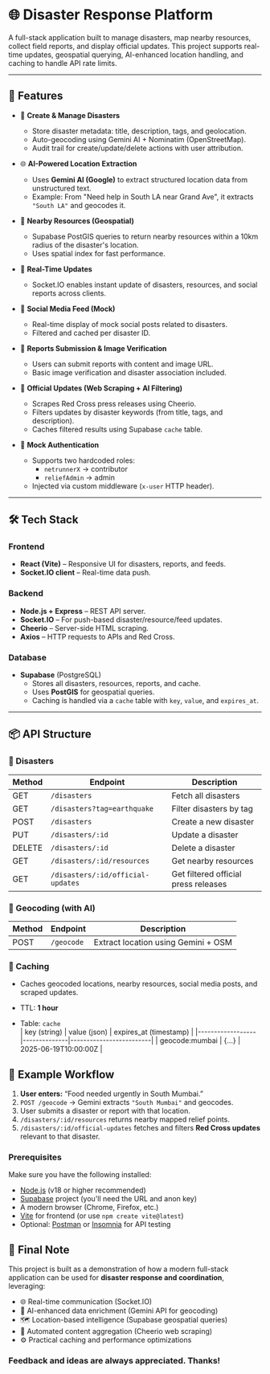 # 🌐 Disaster Response Platform

A full-stack application built to manage disasters, map nearby resources, collect field reports, and display official updates. This project supports real-time updates, geospatial querying, AI-enhanced location handling, and caching to handle API rate limits.

---

## 🚀 Features

- 📍 **Create & Manage Disasters**
  - Store disaster metadata: title, description, tags, and geolocation.
  - Auto-geocoding using Gemini AI + Nominatim (OpenStreetMap).
  - Audit trail for create/update/delete actions with user attribution.

- 🌐 **AI-Powered Location Extraction**
  - Uses **Gemini AI (Google)** to extract structured location data from unstructured text.
  - Example: From "Need help in South LA near Grand Ave", it extracts `"South LA"` and geocodes it.

- 🧭 **Nearby Resources (Geospatial)**
  - Supabase PostGIS queries to return nearby resources within a 10km radius of the disaster's location.
  - Uses spatial index for fast performance.

- 📡 **Real-Time Updates**
  - Socket.IO enables instant update of disasters, resources, and social reports across clients.

- 🧵 **Social Media Feed (Mock)**
  - Real-time display of mock social posts related to disasters.
  - Filtered and cached per disaster ID.

- 🧾 **Reports Submission & Image Verification**
  - Users can submit reports with content and image URL.
  - Basic image verification and disaster association included.

- 📰 **Official Updates (Web Scraping + AI Filtering)**
  - Scrapes Red Cross press releases using Cheerio.
  - Filters updates by disaster keywords (from title, tags, and description).
  - Caches filtered results using Supabase `cache` table.

- 👥 **Mock Authentication**
  - Supports two hardcoded roles:
    - `netrunnerX` → contributor
    - `reliefAdmin` → admin
  - Injected via custom middleware (`x-user` HTTP header).

---

## 🛠 Tech Stack

### Frontend
- **React (Vite)** – Responsive UI for disasters, reports, and feeds.
- **Socket.IO client** – Real-time data push.

### Backend
- **Node.js + Express** – REST API server.
- **Socket.IO** – For push-based disaster/resource/feed updates.
- **Cheerio** – Server-side HTML scraping.
- **Axios** – HTTP requests to APIs and Red Cross.

### Database
- **Supabase** (PostgreSQL)
  - Stores all disasters, resources, reports, and cache.
  - Uses **PostGIS** for geospatial queries.
  - Caching is handled via a `cache` table with `key`, `value`, and `expires_at`.

---

## 📦 API Structure

### 📍 Disasters

| Method | Endpoint                         | Description                        |
|--------|----------------------------------|------------------------------------|
| GET    | `/disasters`                     | Fetch all disasters                |
| GET    | `/disasters?tag=earthquake`      | Filter disasters by tag            |
| POST   | `/disasters`                     | Create a new disaster              |
| PUT    | `/disasters/:id`                 | Update a disaster                  |
| DELETE | `/disasters/:id`                 | Delete a disaster                  |
| GET    | `/disasters/:id/resources`       | Get nearby resources               |
| GET    | `/disasters/:id/official-updates`| Get filtered official press releases|

### 📡 Geocoding (with AI)

| Method | Endpoint     | Description                          |
|--------|--------------|--------------------------------------|
| POST   | `/geocode`   | Extract location using Gemini + OSM  |

### 📡 Caching 
* Caches geocoded locations, nearby resources, social media posts, and scraped updates.

* TTL: **1 hour**

* Table: `cache`  
  | key (string)     | value (json) | expires_at (timestamp) |
  |------------------|--------------|-------------------------|
  | geocode:mumbai   | {...}        | 2025-06-19T10:00:00Z    |

## 📎 Example Workflow

1. **User enters:** “Food needed urgently in South Mumbai.”
2. `POST /geocode` → Gemini extracts `"South Mumbai"` and geocodes.
3. User submits a disaster or report with that location.
4. `/disasters/:id/resources` returns nearby mapped relief points.
5. `/disasters/:id/official-updates` fetches and filters **Red Cross updates** relevant to that disaster.

### Prerequisites

Make sure you have the following installed:

- [Node.js](https://nodejs.org/) (v18 or higher recommended)
- [Supabase](https://supabase.com/) project (you'll need the URL and anon key)
- A modern browser (Chrome, Firefox, etc.)
- [Vite](https://vitejs.dev/) for frontend (or use `npm create vite@latest`)
- Optional: [Postman](https://www.postman.com/) or [Insomnia](https://insomnia.rest/) for API testing

## 🙌 Final Note

This project is built as a demonstration of how a modern full-stack application can be used for **disaster response and coordination**, leveraging:

- 🌐 Real-time communication (Socket.IO)
- 🧠 AI-enhanced data enrichment (Gemini API for geocoding)
- 🗺️ Location-based intelligence (Supabase geospatial queries)
- 📰 Automated content aggregation (Cheerio web scraping)
- ⚙️ Practical caching and performance optimizations

### Feedback and ideas are always appreciated. Thanks!
